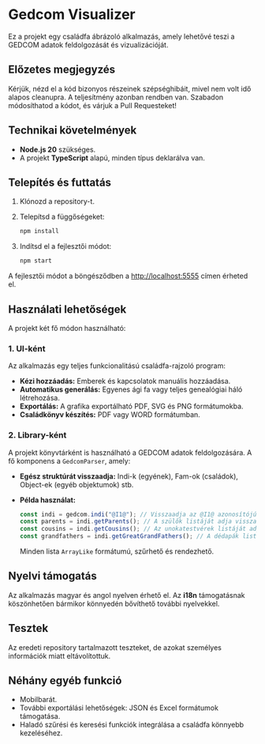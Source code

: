 # Gedcom Visualizer

Ez a projekt egy családfa ábrázoló alkalmazás, amely lehetővé teszi a GEDCOM adatok feldolgozását és vizualizációját.

## Előzetes megjegyzés

Kérjük, nézd el a kód bizonyos részeinek szépséghibáit, mivel nem volt idő alapos cleanupra. A teljesítmény azonban rendben van. Szabadon módosíthatod a kódot, és várjuk a Pull Requesteket!

## Technikai követelmények

-   **Node.js 20** szükséges.
-   A projekt **TypeScript** alapú, minden típus deklarálva van.

## Telepítés és futtatás

1. Klónozd a repository-t.
2. Telepítsd a függőségeket:

    ```bash
    npm install
    ```

3. Indítsd el a fejlesztői módot:

    ```bash
    npm start
    ```

A fejlesztői módot a böngésződben a [http://localhost:5555](http://localhost:5555) címen érheted el.

## Használati lehetőségek

A projekt két fő módon használható:

### 1. UI-ként

Az alkalmazás egy teljes funkcionalitású családfa-rajzoló program:

-   **Kézi hozzáadás:** Emberek és kapcsolatok manuális hozzáadása.
-   **Automatikus generálás:** Egyenes ági fa vagy teljes genealógiai háló létrehozása.
-   **Exportálás:** A grafika exportálható PDF, SVG és PNG formátumokba.
-   **Családkönyv készítés:** PDF vagy WORD formátumban.

### 2. Library-ként

A projekt könyvtárként is használható a GEDCOM adatok feldolgozására. A fő komponens a `GedcomParser`, amely:

-   **Egész struktúrát visszaadja:** Indi-k (egyének), Fam-ok (családok), Object-ek (egyéb objektumok) stb.
-   **Példa használat:**

    ```typescript
    const indi = gedcom.indi("@I1@"); // Visszaadja az @I1@ azonosítójú személyt.
    const parents = indi.getParents(); // A szülők listáját adja vissza.
    const cousins = indi.getCousins(); // Az unokatestvérek listáját adja vissza.
    const grandfathers = indi.getGreatGrandFathers(); // A dédapák listáját adja vissza.
    ```

    Minden lista `ArrayLike` formátumú, szűrhető és rendezhető.

## Nyelvi támogatás

Az alkalmazás magyar és angol nyelven érhető el. Az **i18n** támogatásnak köszönhetően bármikor könnyedén bővíthető további nyelvekkel.

## Tesztek

Az eredeti repository tartalmazott teszteket, de azokat személyes információk miatt eltávolítottuk.

## Néhány egyéb funkció

-   Mobilbarát.
-   További exportálási lehetőségek: JSON és Excel formátumok támogatása.
-   Haladó szűrési és keresési funkciók integrálása a családfa könnyebb kezeléséhez.
